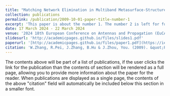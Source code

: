 ```yaml
---
title: "Matching Network Elimination in Multiband Metasurface-Structured Rectennas for Wireless Power Transfer and Energy Harvesting"
collection: publications
permalink: /publication/2009-10-01-paper-title-number-1
excerpt: 'This paper is about the number 1. The number 2 is left for future work.'
date: 17 March 2024 - 22 March 2024
venue: '2024 18th European Conference on Antennas and Propagation (EuCAP)'
slidesurl: 'http://academicpages.github.io/files/slides1.pdf'
paperurl: '[http://academicpages.github.io/files/paper1.pdf](https://ieeexplore.ieee.org/abstract/document/10501137)'
citation: 'W.Zhang, R.Pei, J.Zhang, B.Hu & J.Zhou, You. (2009). &quot;Paper Title Number 1.&quot; <i>Journal 1</i>. 1(1).'
---
```


The contents above will be part of a list of publications, if the user clicks the link for the publication than the contents of section will be rendered as a full page, allowing you to provide more information about the paper for the reader. When publications are displayed as a single page, the contents of the above "citation" field will automatically be included below this section in a smaller font.
